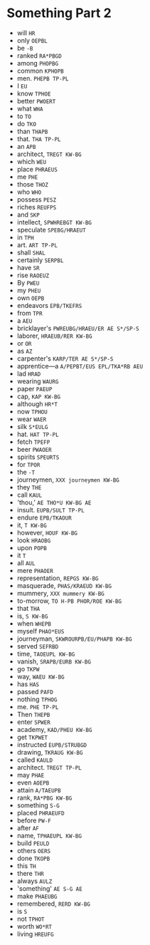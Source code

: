 # Something Part 2

* will `HR`
* only `OEPBL`
* be `-B`
* ranked `RA*PBGD`
* among `PHOPBG`
* common `KPHOPB`
* men. `PHEPB TP-PL`
* I `EU`
* know `TPHOE`
* better `PWOERT`
* what `WHA`
* to `TO`
* do `TKO`
* than `THAPB`
* that. `THA TP-PL`
* an `APB`
* architect, `TREGT KW-BG`
* which `WEU`
* place `PHRAEUS`
* me `PHE`
* those `THOZ`
* who `WHO`
* possess `PESZ`
* riches `REUFPS`
* and `SKP`
* intellect, `SPWHREBGT KW-BG`
* speculate `SPEBG/HRAEUT`
* in `TPH`
* art. `ART TP-PL`
* shall `SHAL`
* certainly `SERPBL`
* have `SR`
* rise `RAOEUZ`
* By `PWEU`
* my `PHEU`
* own `OEPB`
* endeavors `EPB/TKEFRS`
* from `TPR`
* a `AEU`
* bricklayer's `PWREUBG/HRAEU/ER AE S*/SP-S`
* laborer, `HRAEUB/RER KW-BG`
* or `OR`
* as `AZ`
* carpenter's `KARP/TER AE S*/SP-S`
* apprentice—a `A/PEPBT/EUS EPL/TKA*RB AEU`
* lad `HRAD`
* wearing `WAURG`
* paper `PAEUP`
* cap, `KAP KW-BG`
* although `HR*T`
* now `TPHOU`
* wear `WAER`
* silk `S*EULG`
* hat. `HAT TP-PL`
* fetch `TPEFP`
* beer `PWAOER`
* spirits `SPEURTS`
* for `TPOR`
* the `-T`
* journeymen, `XXX journeymen KW-BG`
* they `THE`
* call `KAUL`
* 'thou,' `AE THO*U KW-BG AE`
* insult. `EUPB/SULT TP-PL`
* endure `EPB/TKAOUR`
* it, `T KW-BG`
* however, `HOUF KW-BG`
* look `HRAOBG`
* upon `POPB`
* it `T`
* all `AUL`
* mere `PHAOER`
* representation, `REPGS KW-BG`
* masquerade, `PHAS/KRAEUD KW-BG`
* mummery, `XXX mummery KW-BG`
* to-morrow, `TO H-PB PHOR/ROE KW-BG`
* that `THA`
* is, `S KW-BG`
* when `WHEPB`
* myself `PHAO*EUS`
* journeyman, `SKWROURPB/EU/PHAPB KW-BG`
* served `SEFRBD`
* time, `TAOEUPL KW-BG`
* vanish, `SRAPB/EURB KW-BG`
* go `TKPW`
* way, `WAEU KW-BG`
* has `HAS`
* passed `PAFD`
* nothing `TPHOG`
* me. `PHE TP-PL`
* Then `THEPB`
* enter `SPWER`
* academy, `KAD/PHEU KW-BG`
* get `TKPWET`
* instructed `EUPB/STRUBGD`
* drawing, `TKRAUG KW-BG`
* called `KAULD`
* architect. `TREGT TP-PL`
* may `PHAE`
* even `AOEPB`
* attain `A/TAEUPB`
* rank, `RA*PBG KW-BG`
* something `S-G`
* placed `PHRAEUFD`
* before `PW-F`
* after `AF`
* name, `TPHAEUPL KW-BG`
* build `PEULD`
* others `OERS`
* done `TKOPB`
* this `TH`
* there `THR`
* always `AULZ`
* 'something' `AE S-G AE`
* make `PHAEUBG`
* remembered, `RERD KW-BG`
* is `S`
* not `TPHOT`
* worth `WO*RT`
* living `HREUFG`

